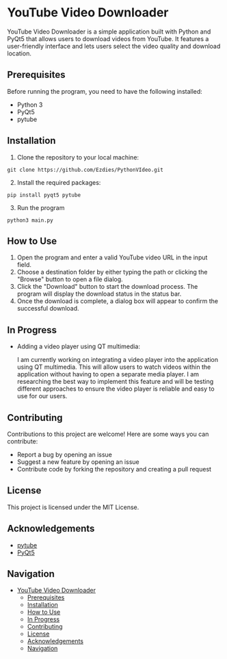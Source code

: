 # YouTube Video Downloader

YouTube Video Downloader is a simple application built with Python and PyQt5 that allows users to download videos from YouTube. It features a user-friendly interface and lets users select the video quality and download location.

## Prerequisites

Before running the program, you need to have the following installed:

* Python 3
* PyQt5
* pytube

## Installation

1. Clone the repository to your local machine:

``git clone https://github.com/Ezdies/PythonVIdeo.git``

2. Install the required packages:

``pip install pyqt5 pytube``

3. Run the program

``python3 main.py``

## How to Use

1. Open the program and enter a valid YouTube video URL in the input field.
2. Choose a destination folder by either typing the path or clicking the "Browse" button to open a file dialog.
3. Click the "Download" button to start the download process. The program will display the download status in the status bar.
4. Once the download is complete, a dialog box will appear to confirm the successful download.

## In Progress

- Adding a video player using QT multimedia: 

  I am currently working on integrating a video player into the application using QT multimedia. This will allow users to watch videos within the application without having to open a separate media player. I am researching the best way to implement this feature and will be testing different approaches to ensure the video player is reliable and easy to use for our users.


## Contributing

Contributions to this project are welcome! Here are some ways you can contribute:

* Report a bug by opening an issue
* Suggest a new feature by opening an issue
* Contribute code by forking the repository and creating a pull request

## License

This project is licensed under the MIT License.

## Acknowledgements

* [pytube](https://github.com/pytube/pytube)
* [PyQt5](https://pypi.org/project/PyQt5/)

## Navigation

- [YouTube Video Downloader](#youtube-video-downloader)
  - [Prerequisites](#prerequisites)
  - [Installation](#installation)
  - [How to Use](#how-to-use)
  - [In Progress](#in-progress)
  - [Contributing](#contributing)
  - [License](#license)
  - [Acknowledgements](#acknowledgements)
  - [Navigation](#navigation)



